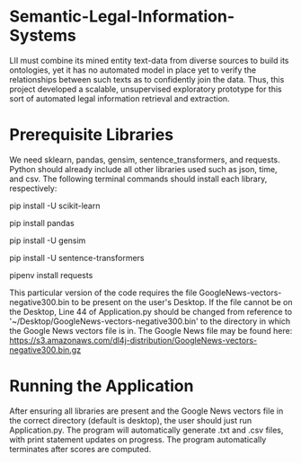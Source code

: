 # Semantic-Legal-Information-Systems

LII must combine its mined entity text-data from diverse sources to build its ontologies, yet it has no automated model in place yet to verify the relationships between such texts as to confidently join the data.
Thus, this project developed a scalable, unsupervised exploratory prototype for this sort of automated legal information retrieval and extraction. 

# Prerequisite Libraries

We need sklearn, pandas, gensim, sentence_transformers, and requests. Python should already include all other libraries used such as json, time, and csv.
The following terminal commands should install each library, respectively:

  pip install -U scikit-learn
  
  pip install pandas
  
  pip install -U gensim
  
  pip install -U sentence-transformers
  
  pipenv install requests
  
This particular version of the code requires the file GoogleNews-vectors-negative300.bin to be present on the user's Desktop. If the file cannot be on the Desktop, Line 44 of Application.py should be changed from reference to '~/Desktop/GoogleNews-vectors-negative300.bin' to the directory in which the Google News vectors file is in.
The Google News file may be found here: 
https://s3.amazonaws.com/dl4j-distribution/GoogleNews-vectors-negative300.bin.gz

# Running the Application
After ensuring all libraries are present and the Google News vectors file in the correct directory (default is desktop), the user should just run Application.py. The program will automatically generate .txt and .csv files, with print statement updates on progress. The program automatically terminates after scores are computed.
